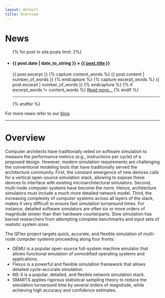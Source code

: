 ```yaml
---
layout: default
title: Overview
---
```


# News

<div class="posts">

<ul>
  {% for post in site.posts limit: 2%}
    <li>
          <h4 class="post-title" id="no-margin-here">
            <span class="recent-news-date">{{ post.date | date_to_string }} &raquo;</span>
            <a href="{{ site.url }}{{ post.url }}">{{ post.title }}</a>
          </h4>
          <span class="no-margin-here"> {{ post.excerpt }} </span>
          {% capture content_words %} {{ post.content | number_of_words }} {% endcapture %}
          {% capture excerpt_words %} {{ post.excerpt | number_of_words }} {% endcapture %}
          {% if excerpt_words != content_words %}
            <a href="{{ site.url }}{{ post.url }}" class="no-margin-here">Read more...</a>
          {% endif %}
    </li>
    <hr class="no-margin-here"/>
  {% endfor %}
</ul>

<span class="no-margin-here">
For more news refer to our <a href="{{ site.url }}{{ site.blog_path }}" >blog</a>.
</span>

</div>

<hr class="no-margin-here" />

# Overview

Computer architects have traditionally relied on software simulation to measure the performance metrics (e.g., instructions per cycle) of a proposed design. However, modern simulation requirements are challenging the conventional modeling tools that have traditionally served the architecture community. First, the constant emergence of new devices calls for a vertical open-source simulation stack, allowing to expose these devices to interface with existing microarchitectural simulators. Second, multi-node computer systems have become the norm. Hence, architecture simulators must include a much more detailed network model. Third, the increasing complexity of computer systems across all layers of the stack, makes it very difficult to ensure fast simulation turnaround times. For instance, detailed software simulators are often six or more orders of magnitude slower than their hardware counterparts. Slow simulation has barred researchers from attempting complete benchmarks and input sets of realistic system sizes.

The QFlex project targets quick, accurate, and flexible simulation of multi-node computer systems proceeding along four fronts:

* QEMU is a popular open-source full-system machine emulator that allows functional emulation of unmodified operating systems and applications.
* Flexus is a powerful and flexible simulation framework that allows detailed cycle-accurate simulation.
* NS-3 is a popular, detailed, and flexible network simulation stack.
* SMARTS applies rigorous statistical sampling theory to reduce the simulation turnaround time by several orders of magnitude, while achieving high accuracy and confidence estimates. 
